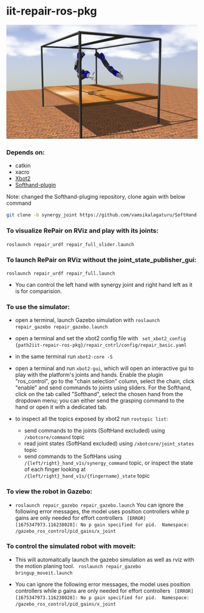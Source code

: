 # iit-repair-ros-pkg

![iit-repair-ros-pkg](repo_imgs/gazebo_sim.png)


### Depends on:
- catkin
- xacro
- [Xbot2](https://advrhumanoids.github.io/xbot2/quickstart.html)
- [Softhand-plugin](https://github.com/vamsikalagaturu/SoftHand-Plugin/tree/synergy_joint)

Note: changed the Softhand-pluging repository, clone again with below command

```bash
git clone -b synergy_joint https://github.com/vamsikalagaturu/SoftHand-Plugin.git
```

### To visualize RePair on RViz and play with its joints:

``` roslaunch repair_urdf repair_full_slider.launch ```

### To launch RePair on RViz without the joint_state_publisher_gui:

``` roslaunch repair_urdf repair_full.launch ```

- You can control the left hand with synergy joint and right hand left as it is for comparision.

### To use the simulator:

- open a terminal, launch Gazebo simulation with ``` roslaunch repair_gazebo repair_gazebo.launch ```

- open a terminal and set the xbot2 config file with ``` set_xbot2_config {path2iit-repair-ros-pkg}/repair_cntrl/config/repair_basic.yaml```

- in the same terminal run ``` xbot2-core -S ```

- open a terminal and run ``` xbot2-gui ```, which will open an interactive gui to play with the platform's joints and hands. Enable the plugin "ros_control", go to the "chain selection" column, select the chain, click "enable" and send commands to joints using sliders. For the Softhand, click on the tab called "Softhand", select the chosen hand from the dropdown menu; you can either send the grasping command to the hand or open it with a dedicated tab.

- to inspect all the topics exposed by xbot2 run ``` rostopic list ```:
	
	- send commands to the joints (SoftHand excluded) using ```/xbotcore/command``` topic
	- read joint states (SoftHand excluded) using ```/xbotcore/joint_states``` topic
	- send commands to the SoftHans using ```/{left/right}_hand_v1s/synergy_command``` topic, or inspect the state of each finger looking at ```/{left/right}_hand_v1s/{fingername}_state``` topic

### To view the robot in Gazebo:

- ``` roslaunch repair_gazebo repair_gazebo.launch ``` 
You can ignore the following error messages, the model uses position controllers while p gains are only needed for effort controllers
``` [ERROR] [1675347973.116238028]: No p gain specified for pid.  Namespace: /gazebo_ros_control/pid_gains/x_joint``` 

### To control the simulated robot with moveit:

- This will automaitcally launch the gazebo simulation as well as rviz with the motion planing tool. ``` roslaunch repair_gazebo bringup_moveit.launch``` 

- You can ignore the following error messages, the model uses position controllers while p gains are only needed for effort controllers ``` [ERROR] [1675347973.116238028]: No p gain specified for pid.  Namespace: /gazebo_ros_control/pid_gains/x_joint``` 


